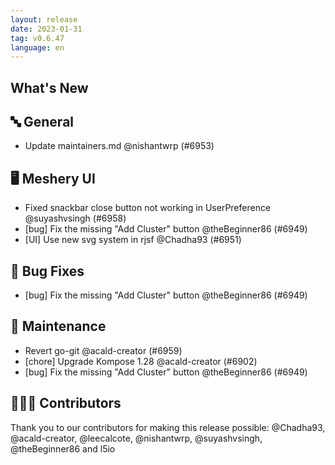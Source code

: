 ```yaml
---
layout: release
date: 2023-01-31
tag: v0.6.47
language: en
---
```


## What's New
## 🔤 General
- Update maintainers.md @nishantwrp (#6953)

## 🖥 Meshery UI

- Fixed snackbar close button not working in UserPreference @suyashvsingh (#6958)
- [bug] Fix the missing "Add Cluster" button @theBeginner86 (#6949)
- [UI] Use new svg system in rjsf @Chadha93 (#6951)

## 🐛 Bug Fixes

- [bug] Fix the missing "Add Cluster" button @theBeginner86 (#6949)

## 🧰 Maintenance

- Revert go-git @acald-creator (#6959)
- [chore] Upgrade Kompose 1.28 @acald-creator (#6902)
- [bug] Fix the missing "Add Cluster" button @theBeginner86 (#6949)

## 👨🏽‍💻 Contributors

Thank you to our contributors for making this release possible:
@Chadha93, @acald-creator, @leecalcote, @nishantwrp, @suyashvsingh, @theBeginner86 and l5io
